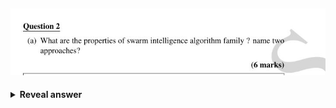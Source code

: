## <img src="../../../../../media/paste-571d3b8ce503a628e11758a1d9ff773499a47d64.jpg">
<details>
<summary><b>Reveal answer</b></summary>
<img src="../../../../../media/paste-c55d37f7635b03f515c04245cd67b90466e6c0cf.jpg">
</details>

